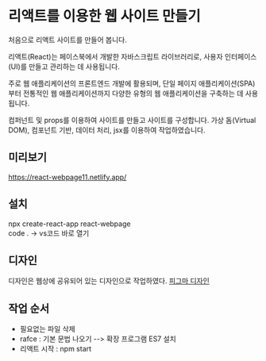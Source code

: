 # 리액트를 이용한 웹 사이트 만들기
처음으로 리액트 사이트를 만들어 봅니다.

리액트(React)는 페이스북에서 개발한 자바스크립트 라이브러리로, 사용자 인터페이스(UI)를 만들고 관리하는 데 사용됩니다. 

주로 웹 애플리케이션의 프론트엔드 개발에 활용되며, 단일 페이지 애플리케이션(SPA)부터 전통적인 웹 애플리케이션까지 다양한 유형의 웹 애플리케이션을 구축하는 데 사용됩니다.

컴퍼넌트 및 props를 이용하여 사이트를 만들고 사이트를 구성합니다.
가상 돔(Virtual DOM), 컴포넌트 기반, 데이터 처리, jsx를 이용하여 작업하였습니다.

## 미리보기
https://react-webpage11.netlify.app/

## 설치
npx create-react-app react-webpage<br>
code .     → vs코드 바로 열기

## 디자인
디자인은 웹상에 공유되어 있는 디자인으로 작업하였다. [피그마 디자인](https://www.figma.com/file/6hslAJZuXOvnDtLG0yroud/react-website?type=design&t=IwUg5DlyGCiWWdvI-6)

## 작업 순서
- 필요없는 파일 삭제
- rafce : 기본 문법 나오기 --> 확장 프로그램 ES7 설치
- 리액트 시작 : npm start
